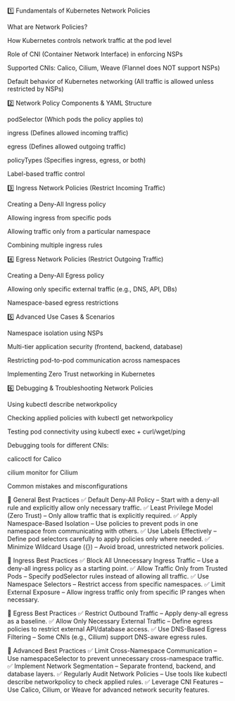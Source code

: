 1️⃣ Fundamentals of Kubernetes Network Policies

What are Network Policies?

How Kubernetes controls network traffic at the pod level

Role of CNI (Container Network Interface) in enforcing NSPs

Supported CNIs: Calico, Cilium, Weave (Flannel does NOT support NSPs)

Default behavior of Kubernetes networking (All traffic is allowed unless restricted by NSPs)

2️⃣ Network Policy Components & YAML Structure

podSelector (Which pods the policy applies to)

ingress (Defines allowed incoming traffic)

egress (Defines allowed outgoing traffic)

policyTypes (Specifies ingress, egress, or both)

Label-based traffic control

3️⃣ Ingress Network Policies (Restrict Incoming Traffic)

Creating a Deny-All Ingress policy

Allowing ingress from specific pods

Allowing traffic only from a particular namespace

Combining multiple ingress rules

4️⃣ Egress Network Policies (Restrict Outgoing Traffic)

Creating a Deny-All Egress policy

Allowing only specific external traffic (e.g., DNS, API, DBs)

Namespace-based egress restrictions

5️⃣ Advanced Use Cases & Scenarios

Namespace isolation using NSPs

Multi-tier application security (frontend, backend, database)

Restricting pod-to-pod communication across namespaces

Implementing Zero Trust networking in Kubernetes

6️⃣ Debugging & Troubleshooting Network Policies

Using kubectl describe networkpolicy

Checking applied policies with kubectl get networkpolicy

Testing pod connectivity using kubectl exec + curl/wget/ping

Debugging tools for different CNIs:

calicoctl for Calico

cilium monitor for Cilium

Common mistakes and misconfigurations


🔹 General Best Practices
✅ Default Deny-All Policy – Start with a deny-all rule and explicitly allow only necessary traffic.
✅ Least Privilege Model (Zero Trust) – Only allow traffic that is explicitly required.
✅ Apply Namespace-Based Isolation – Use policies to prevent pods in one namespace from communicating with others.
✅ Use Labels Effectively – Define pod selectors carefully to apply policies only where needed.
✅ Minimize Wildcard Usage ({}) – Avoid broad, unrestricted network policies.


🔹 Ingress Best Practices
✅ Block All Unnecessary Ingress Traffic – Use a deny-all ingress policy as a starting point.
✅ Allow Traffic Only from Trusted Pods – Specify podSelector rules instead of allowing all traffic.
✅ Use Namespace Selectors – Restrict access from specific namespaces.
✅ Limit External Exposure – Allow ingress traffic only from specific IP ranges when necessary.

🔹 Egress Best Practices
✅ Restrict Outbound Traffic – Apply deny-all egress as a baseline.
✅ Allow Only Necessary External Traffic – Define egress policies to restrict external API/database access.
✅ Use DNS-Based Egress Filtering – Some CNIs (e.g., Cilium) support DNS-aware egress rules.

🔹 Advanced Best Practices
✅ Limit Cross-Namespace Communication – Use namespaceSelector to prevent unnecessary cross-namespace traffic.
✅ Implement Network Segmentation – Separate frontend, backend, and database layers.
✅ Regularly Audit Network Policies – Use tools like kubectl describe networkpolicy to check applied rules.
✅ Leverage CNI Features – Use Calico, Cilium, or Weave for advanced network security features.

